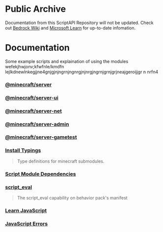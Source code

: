 # Public Archive

Documentation from this ScriptAPI Repository will not be updated. Check out [Bedrock Wiki](https://wiki.bedrock.dev/) and [Microsoft Learn](https://learn.microsoft.com/en-us/minecraft/creator/scriptapi/) for up-to-date infomation.

# Documentation

Some example scripts and explaination of using the modules
wefekjhwjonv;kfwfnle/kmdfn lejlkdnewlnkegjjne4gnjgjnjngrnjngnrgjnjnrgjngrnjgrnjgrjneajgeroijjgr n nrfn4
### [@minecraft/server](./MinecraftApi/%40minecraft/server/)

### [@minecraft/server-ui](./MinecraftApi/%40minecraft/server-ui/)

### [@minecraft/server-net](./MinecraftApi/%40minecraft/server-net/)

### [@minecraft/server-admin](./MinecraftApi/%40minecraft/server-admin/)

### [@minecraft/server-gametest](./MinecraftApi/%40minecraft/server-gametest/)

### [Install Typings](./TypeScript/install-typings.md)
> Type definitions for minecraft submodules.

### [Script Module Dependencies](./MinecraftApi/dependencies.md)

### [script_eval](./MinecraftApi/script_eval.md)
> The script_eval capability on behavior pack's manifest

### [Learn JavaScript](./JavaScript/)

### [JavaScript Errors](./JavaScript/Error.md)
